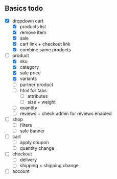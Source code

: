 ## Basics todo
 
- [x] dropdown cart
    - [x] products list
    - [x] remove item
    - [x] sale
    - [x] cart link + checkout link
    - [x] combine same products

- [ ] product
    - [x] sku
    - [x] category
    - [x] sale price
    - [x] variants
    - [ ] partner product 
    - [ ] html for tabs
        - [ ] attributes
        - [ ] size + weight
    - [ ] quantity
    - [ ] reviews + check admin for reviews enabled

- [ ] shop
    - [ ] filters
    - [ ] sale banner
  
- [ ] cart
    - [ ] apply coupon
    - [ ] quantity change

- [ ] checkout
    - [ ] delivery
    - [ ] shipping + shipping change

- [ ] account